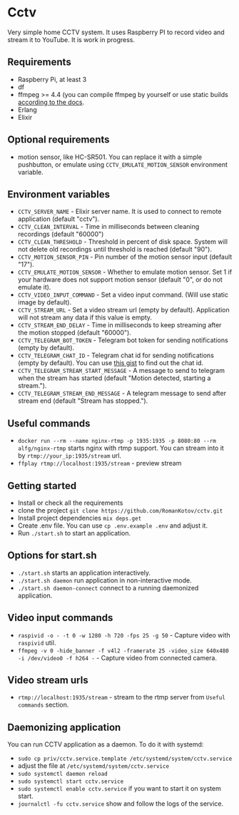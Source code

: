 # Cctv

Very simple home CCTV system.
It uses Raspberry PI to record video and stream it to YouTube.
It is work in progress.

## Requirements
- Raspberry Pi, at least 3
- df
- ffmpeg >= 4.4 (you can compile ffmpeg by yourself or use static builds [according to the docs](https://trac.ffmpeg.org/wiki/CompilationGuide/Ubuntu).
- Erlang
- Elixir

## Optional requirements
- motion sensor, like HC-SR501. You can replace it with a simple pushbutton, or emulate using `CCTV_EMULATE_MOTION_SENSOR` environment variable.

## Environment variables
- `CCTV_SERVER_NAME` - Elixir server name. It is used to connect to remote application (default "cctv").
- `CCTV_CLEAN_INTERVAL` - Time in milliseconds between cleaning recordings (default "60000")
- `CCTV_CLEAN_THRESHOLD` - Threshold in percent of disk space. System will not delete old recordings until threshold is reached (default "90").
- `CCTV_MOTION_SENSOR_PIN` - Pin number of the motion sensor input (default "17").
- `CCTV_EMULATE_MOTION_SENSOR` - Whether to emulate motion sensor. Set 1 if your hardware does not support motion sensor (default "0", or do not emulate it).
- `CCTV_VIDEO_INPUT_COMMAND` - Set a video input command. (Will use static image by default).
- `CCTV_STREAM_URL` - Set a video stream url (empty by default). Application will not stream any data if this value is empty.
- `CCTV_STREAM_END_DELAY` - Time in milliseconds to keep streaming after the motion stopped (default "60000").
- `CCTV_TELEGRAM_BOT_TOKEN` - Telegram bot token for sending notifications (empty by default).
- `CCTV_TELEGRAM_CHAT_ID` - Telegram chat id for sending notifications (empty by default). You can use [this gist](https://gist.github.com/dideler/85de4d64f66c1966788c1b2304b9caf1) to find out the chat id.
- `CCTV_TELEGRAM_STREAM_START_MESSAGE` - A message to send to telegram when the stream has started (default "Motion detected, starting a stream.").
- `CCTV_TELEGRAM_STREAM_END_MESSAGE` - A telegram message to send after stream end (default "Stream has stopped.").

## Useful commands
- `docker run --rm --name nginx-rtmp -p 1935:1935 -p 8080:80 --rm alfg/nginx-rtmp` starts nginx with rtmp support. You can stream into it by `rtmp://your_ip:1935/stream` url.
- `ffplay rtmp://localhost:1935/stream` - preview stream

## Getting started
- Install or check all the requirements
- clone the project `git clone https://github.com/RomanKotov/cctv.git`
- Install project dependencies `mix deps.get`
- Create .env file. You can use `cp .env.example .env` and adjust it.
- Run `./start.sh` to start an application.

## Options for start.sh
- `./start.sh` starts an application interactively.
- `./start.sh daemon` run application in non-interactive mode.
- `./start.sh daemon-connect` connect to a running daemonized application.

## Video input commands
- `raspivid -o - -t 0 -w 1280 -h 720 -fps 25 -g 50` - Capture video with `raspivid` util.
- `ffmpeg -v 0 -hide_banner -f v4l2 -framerate 25 -video_size 640x480 -i /dev/video0 -f h264 -` - Capture video from connected camera.

## Video stream urls
- `rtmp://localhost:1935/stream` - stream to the rtmp server from `Useful commands` section.

## Daemonizing application
You can run CCTV application as a daemon. To do it with systemd:
- `sudo cp priv/cctv.service.template /etc/systemd/system/cctv.service`
- adjust the file at `/etc/systemd/system/cctv.service`
- `sudo systemctl daemon reload`
- `sudo systemctl start cctv.service`
- `sudo systemctl enable cctv.service` if you want to start it on system start.
- `journalctl -fu cctv.service` show and follow the logs of the service.
